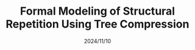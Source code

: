 ---
title: "Formal Modeling of Structural Repetition Using Tree Compression"
collection: publications
category: conferences
permalink: /publication/ismir2024
excerpt: 'Repetition is central to musical structure as it gives rise both to piece-wise and stylistic coherence. Identifying repetitions in music is computationally not trivial, especially when they are varied or deeply hidden within tree-like structures. Rather than focusing on repetitions of musical events, we propose to pursue repeated structural relations between events. More specifically, given a context-free grammar that describes a tonal structure, we aim to computationally identify such relational repetitions within the derivation tree of the grammar. To this end, we first introduce the Template, a grammar-generic structure for generating trees that contain structural repetitions. We then approach the discovery of structural repetitions as a search for optimally compressible Templates that describe a corpus of pieces in the form of production-rule-labeled trees. To make it tractable, we develop a heuristic, inspired by tree compression algorithms, to approximate the optimally compressible Templates of the corpus. After implementing the algorithm in Haskell, we apply it to a corpus of jazz harmony trees, where we assess its performance based on the compressibility of the resulting Templates and the music-theoretical relevance of the identified repetitions.'
date: 2024/11/10
venue: 'International Society for Music Information Retrieval Conference (ISMIR 2024) , San Francisco, California, USA and Online, November 10-14, 2024'
paperurl: 'https://doi.org/10.5281/zenodo.14877282'
citation: 'Zeng Ren, Yannis Rammos, & Martin A. Rohrmeier. (2024). Formal Modeling of Structural Repetition Using Tree Compression. Proceedings of the 25th International Society for Music Information Retrieval Conference, 53–60. https://doi.org/10.5281/zenodo.14877282'
---